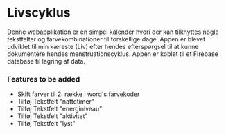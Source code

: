 # Livscyklus
Denne webapplikation er en simpel kalender hvori der kan tilknyttes nogle tekstfelter og farvekombinationer til forskellige dage. Appen er blevet udviklet til min kæreste (Liv) efter hendes efterspørgsel til at kunne dokumentere hendes menstruationscyklus. Appen er koblet til et Firebase database til lagring af data.

### Features to be added
- Skift farver til 2. række i word's farvekoder
- Tilføj Tekstfelt "nattetimer"
- Tilføj Tekstfelt "energiniveau"
- Tilføj Tekstfelt "aktivitet"
- Tilføj Tekstfelt "lyst"